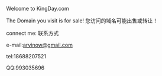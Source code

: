 Welcome to KingDay.com

The Domain you visit is for sale!  您访问的域名可能出售或转让！

connect me: 联系方式

e-mail:arvinow@gmail.com

tel:18688207521

QQ:993035696
